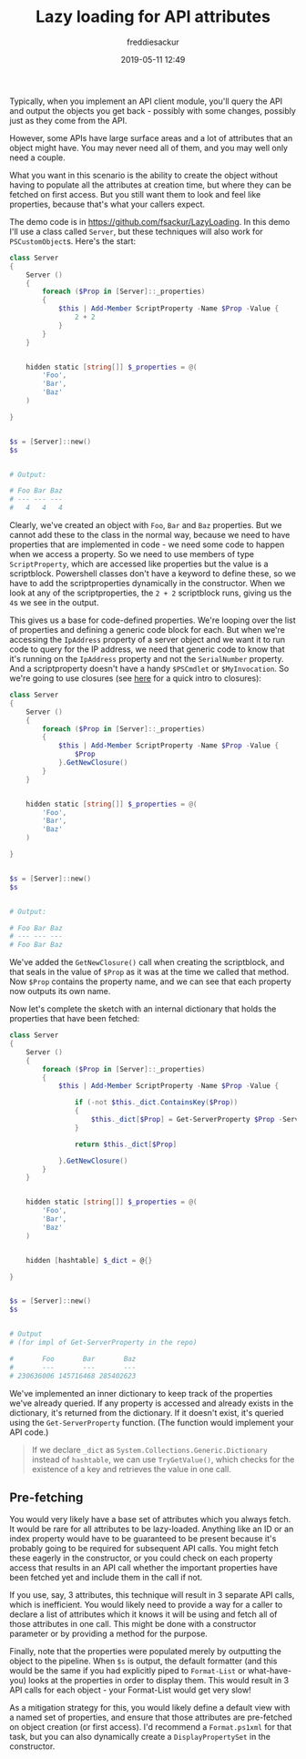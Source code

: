 ﻿---
layout: post
title: Lazy loading for API attributes
date: 2019-05-11 12:49
author: freddiesackur
comments: true
tags: ['Powershell']
---

Typically, when you implement an API client module, you'll query the API and output the objects you get back - possibly with some changes, possibly just as they come from the API.

However, some APIs have large surface areas and a lot of attributes that an object might have. You may never need all of them, and you may well only need a couple.

What you want in this scenario is the ability to create the object without having to populate all the attributes at creation time, but where they can be fetched on first access. But you still want them to look and feel like properties, because that's what your callers expect.

The demo code is in https://github.com/fsackur/LazyLoading. In this demo I'll use a class called `Server`, but these techniques will also work for `PSCustomObject`s. Here's the start:

```powershell
class Server
{
    Server ()
    {
        foreach ($Prop in [Server]::_properties)
        {
            $this | Add-Member ScriptProperty -Name $Prop -Value {
                2 + 2
            }
        }
    }


    hidden static [string[]] $_properties = @(
        'Foo',
        'Bar',
        'Baz'
    )

}


$s = [Server]::new()
$s


# Output:

# Foo Bar Baz
# --- --- ---
#   4   4   4
```

Clearly, we've created an object with `Foo`, `Bar` and `Baz` properties. But we cannot add these to the class in the normal way, because we need to have properties that are implemented in code - we need some code to happen when we access a property. So we need to use members of type `ScriptProperty`, which are accessed like properties but the value is a scriptblock. Powershell classes don't have a keyword to define these, so we have to add the scriptproperties dynamically in the constructor. When we look at any of the scriptproperties, the `2 + 2` scriptblock runs, giving us the `4`s we see in the output.

This gives us a base for code-defined properties. We're looping over the list of properties and defining a generic code block for each. But when we're accessing the `IpAddress` property of a server object and we want it to run code to query for the IP address, we need that generic code to know that it's running on the `IpAddress` property and not the `SerialNumber` property. And a scriptproperty doesn't have a handy `$PSCmdlet` or `$MyInvocation`. So we're going to use closures (see [here](https://blog.dustyfox.uk/2019/05/10/Closures-scriptblocks-with-baggage/) for a quick intro to closures):

```powershell
class Server
{
    Server ()
    {
        foreach ($Prop in [Server]::_properties)
        {
            $this | Add-Member ScriptProperty -Name $Prop -Value {
                $Prop
            }.GetNewClosure()
        }
    }


    hidden static [string[]] $_properties = @(
        'Foo',
        'Bar',
        'Baz'
    )

}


$s = [Server]::new()
$s


# Output:

# Foo Bar Baz
# --- --- ---
# Foo Bar Baz
```

We've added the `GetNewClosure()` call when creating the scriptblock, and that seals in the value of `$Prop` as it was at the time we called that method. Now `$Prop` contains the property name, and we can see that each property now outputs its own name.

Now let's complete the sketch with an internal dictionary that holds the properties that have been fetched:

```powershell
class Server
{
    Server ()
    {
        foreach ($Prop in [Server]::_properties)
        {
            $this | Add-Member ScriptProperty -Name $Prop -Value {

                if (-not $this._dict.ContainsKey($Prop))
                {
                    $this._dict[$Prop] = Get-ServerProperty $Prop -Server $this
                }

                return $this._dict[$Prop]

            }.GetNewClosure()
        }
    }


    hidden static [string[]] $_properties = @(
        'Foo',
        'Bar',
        'Baz'
    )


    hidden [hashtable] $_dict = @{}

}


$s = [Server]::new()
$s


# Output
# (for impl of Get-ServerProperty in the repo)

#       Foo       Bar       Baz
#       ---       ---       ---
# 230636006 145716468 285402623
```

We've implemented an inner dictionary to keep track of the properties we've already queried. If any property is accessed and already exists in the dictionary, it's returned from the dictionary. If it doesn't exist, it's queried using the `Get-ServerProperty` function. (The function would implement your API code.)

> If we declare `_dict` as `System.Collections.Generic.Dictionary` instead of `hashtable`, we can use `TryGetValue()`, which checks for the existence of a key and retrieves the value in one call.

## Pre-fetching

You would very likely have a base set of attributes which you always fetch. It would be rare for all attributes to be lazy-loaded. Anything like an ID or an index property would have to be guaranteed to be present because it's probably going to be required for subsequent API calls. You might fetch these eagerly in the constructor, or you could check on each property access that results in an API call whether the important properties have been fetched yet and include them in the call if not.

If you use, say, 3 attributes, this technique will result in 3 separate API calls, which is inefficient. You would likely need to provide a way for a caller to declare a list of attributes which it knows it will be using and fetch all of those attributes in one call. This might be done with a constructor parameter or by providing a method for the purpose.

Finally, note that the properties were populated merely by outputting the object to the pipeline. When `$s` is output, the default formatter (and this would be the same if you had explicitly piped to `Format-List` or what-have-you) looks at the properties in order to display them. This would result in 3 API calls for each object - your Format-List would get very slow!

As a mitigation strategy for this, you would likely define a default view with a named set of properties, and ensure that those attributes are pre-fetched on object creation (or first access). I'd recommend a `Format.ps1xml` for that task, but you can also dynamically create a `DisplayPropertySet` in the constructor.
